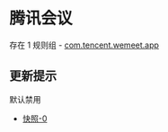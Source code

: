 # 腾讯会议

存在 1 规则组 - [com.tencent.wemeet.app](/src/apps/com.tencent.wemeet.app.ts)

## 更新提示

默认禁用

- [快照-0](https://i.gkd.li/i/14332625)

